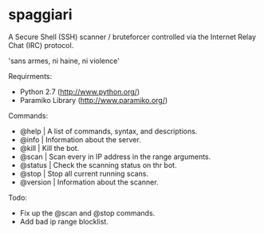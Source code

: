 # spaggiari
A Secure Shell (SSH) scanner / bruteforcer controlled via the Internet Relay Chat (IRC) protocol.

'sans armes, ni haine, ni violence'

Requirments:
 - Python 2.7       (http://www.python.org/)
 - Paramiko Library (http://www.paramiko.org/)

Commands:
 - @help      | A list of commands, syntax, and descriptions.
 - @info      | Information about the server.
 - @kill      | Kill the bot.
 - @scan      | Scan every in IP address in the range arguments.
 - @status    | Check the scanning status on thr bot.
 - @stop      | Stop all current running scans.
 - @version   | Information about the scanner.

Todo:
- Fix up the @scan and @stop commands.
- Add bad ip range blocklist.
